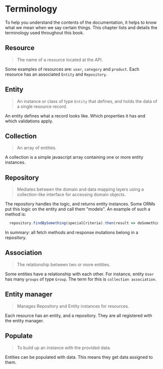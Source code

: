 # Terminology

To help you understand the contents of the documentation, it helps to know what we mean when we say certain things. This chapter lists and details the terminology used throughout this book.

## Resource

> The name of a resource located at the API.

Some examples of resources are: `user`, `category` and `product`. Each resource has an associated `Entity` and `Repository`.

## Entity

> An instance or class of type `Entity` that defines, and holds the data of a single resource record.

An entity defines what a record looks like. Which properties it has and which validations apply.

## Collection

> An array of entities.

A collection is a simple javascript array containing one or more entity instances.

## Repository

> Mediates between the domain and data mapping layers using a collection-like interface for accessing domain objects.

The repository handles the logic, and returns entity instances. Some ORMs put this logic on the entity and call them "models". An example of such a method is:

```js
  repository.findBySomething(specialCriteria).then(result => doSomethingWithTheResponse)
```

In summary: all fetch methods and response mutations belong in a repository.

## Association

> The relationship between two or more entities.

Some entities have a relationship with each other. For instance, entity `User` has many `groups` of type `Group`. The term for this is `collection association`.

## Entity manager

> Manages Repository and Entity instances for resources.

Each resource has an entity, and a repository. They are all registered with the entity manager.

## Populate

> To build up an instance with the provided data.

Entities can be populated with data. This means they get data assigned to them.
